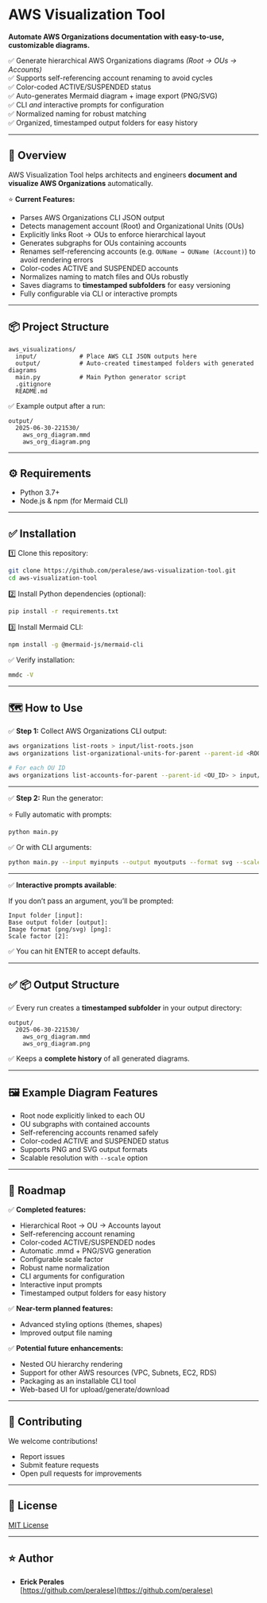 # AWS Visualization Tool

**Automate AWS Organizations documentation with easy-to-use, customizable diagrams.**  

✅ Generate hierarchical AWS Organizations diagrams *(Root → OUs → Accounts)*  
✅ Supports self-referencing account renaming to avoid cycles  
✅ Color-coded ACTIVE/SUSPENDED status  
✅ Auto-generates Mermaid diagram + image export (PNG/SVG)  
✅ CLI *and* interactive prompts for configuration  
✅ Normalized naming for robust matching  
✅ Organized, timestamped output folders for easy history  

---

## 🚀 Overview

AWS Visualization Tool helps architects and engineers **document and visualize AWS Organizations** automatically.  

⭐ **Current Features:**  
- Parses AWS Organizations CLI JSON output  
- Detects management account (Root) and Organizational Units (OUs)  
- Explicitly links Root → OUs to enforce hierarchical layout  
- Generates subgraphs for OUs containing accounts  
- Renames self-referencing accounts (e.g. `OUName → OUName (Account)`) to avoid rendering errors  
- Color-codes ACTIVE and SUSPENDED accounts  
- Normalizes naming to match files and OUs robustly  
- Saves diagrams to **timestamped subfolders** for easy versioning  
- Fully configurable via CLI or interactive prompts  

---

## 📦 Project Structure

```
aws_visualizations/
  input/            # Place AWS CLI JSON outputs here
  output/           # Auto-created timestamped folders with generated diagrams
  main.py           # Main Python generator script
  .gitignore
  README.md
```

✅ Example output after a run:

```
output/
  2025-06-30-221530/
    aws_org_diagram.mmd
    aws_org_diagram.png
```

---

## ⚙️ Requirements

- Python 3.7+  
- Node.js & npm (for Mermaid CLI)  

---

## ✅ Installation

1️⃣ Clone this repository:

```bash
git clone https://github.com/peralese/aws-visualization-tool.git
cd aws-visualization-tool
```

2️⃣ Install Python dependencies (optional):

```bash
pip install -r requirements.txt
```

3️⃣ Install Mermaid CLI:

```bash
npm install -g @mermaid-js/mermaid-cli
```

✅ Verify installation:

```bash
mmdc -V
```

---

## 🗺️ How to Use

✅ **Step 1:** Collect AWS Organizations CLI output:

```bash
aws organizations list-roots > input/list-roots.json
aws organizations list-organizational-units-for-parent --parent-id <ROOT_ID> > input/list-organizational-units-for-parent.json

# For each OU ID
aws organizations list-accounts-for-parent --parent-id <OU_ID> > input/list-accounts-for-parent-<OU-Name>.json
```

---

✅ **Step 2:** Run the generator:

⭐ Fully automatic with prompts:

```bash
python main.py
```

✅ Or with CLI arguments:

```bash
python main.py --input myinputs --output myoutputs --format svg --scale 3
```

---

✅ **Interactive prompts available**:

If you don’t pass an argument, you’ll be prompted:

```
Input folder [input]:
Base output folder [output]:
Image format (png/svg) [png]:
Scale factor [2]:
```

✅ You can hit ENTER to accept defaults.

---

## ✅ 📦 Output Structure

✅ Every run creates a **timestamped subfolder** in your output directory:

```
output/
  2025-06-30-221530/
    aws_org_diagram.mmd
    aws_org_diagram.png
```

✅ Keeps a **complete history** of all generated diagrams.

---

## 🖼️ Example Diagram Features

- Root node explicitly linked to each OU  
- OU subgraphs with contained accounts  
- Self-referencing accounts renamed safely  
- Color-coded ACTIVE and SUSPENDED status  
- Supports PNG and SVG output formats  
- Scalable resolution with `--scale` option  

---

## 🌟 Roadmap

✅ **Completed features:**
- Hierarchical Root → OU → Accounts layout
- Self-referencing account renaming
- Color-coded ACTIVE/SUSPENDED nodes
- Automatic .mmd + PNG/SVG generation
- Configurable scale factor
- Robust name normalization
- CLI arguments for configuration
- Interactive input prompts
- Timestamped output folders for easy history

✅ **Near-term planned features:**
- Advanced styling options (themes, shapes)
- Improved output file naming

✅ **Potential future enhancements:**
- Nested OU hierarchy rendering
- Support for other AWS resources (VPC, Subnets, EC2, RDS)
- Packaging as an installable CLI tool
- Web-based UI for upload/generate/download

---

## 🤝 Contributing

We welcome contributions!  
- Report issues  
- Submit feature requests  
- Open pull requests for improvements  

---

## 📜 License

[MIT License](LICENSE)

---

## ⭐ Author

- **Erick Perales**  
  [https://github.com/peralese](https://github.com/peralese)

